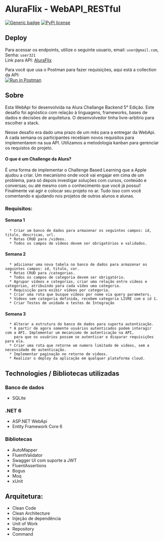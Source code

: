 # AluraFlix - WebAPI_RESTful 
[![Generic badge](https://img.shields.io/badge/Status-Finalizado-<COLOR>.svg)](https://shields.io/)
[![PyPi license](https://badgen.net/pypi/license/pip/)](https://pypi.com/project/pip/)
## Deploy

Para acessar os endpoints, utilize o seguinte usuario, email: `user@gmail.com`, Senha: `user321`</br>
Link para API: [AluraFlix](https://aluraflixapi.azurewebsites.net/swagger/index.html)</br>

Para você que usa o Postman para fazer requisições, aqui está a collection da API: </br>
[![Run in Postman](https://run.pstmn.io/button.svg)](https://app.getpostman.com/run-collection/2164b6c56662b416e384?action=collection%2Fimport)</br>

## Sobre

Esta WebApi foi desenvolvida na Alura Challange Backend 5° Edição. Este desafio foi agnóstico com relação à linguagens, frameworks, 
bases de dados e decisões de arquitetura. O desenvolvedor tinha livre-arbítrio para escolher a stack.

Nesse desafio era dado uma prazo de um mês para a entregar da WebApi. A cada semana 
os participantes recebiam novos requisitos para implementarem na sua API. Utilizamos a metodologia kanban para gerenciar os requistos do projeto.

#### O que é um Challenge da Alura?
É uma forma de implementar o Challenge Based Learning que a Apple ajudou a criar. Um mecanismo onde você vai engajar em cima de um problema,
para só depois investigar soluções com cursos, conteúdo e conversas; ou até mesmo com o conhecimento que você já possui! Finalmente vai agir e colocar
seu projeto no ar. Tudo isso com você comentando e ajudando nos projetos de outros alunos e alunas.

### Requisitos: 

  #### Semana 1
      * Criar um banco de dados para armazenar os seguintes campos: id, titulo, descricao, url.
      * Rotas CRUD para /videos.
      * Todos os campos de vídeos devem ser obrigatórios e validados.
 
   #### Semana 2
      * adicionar uma nova tabela no banco de dados para armazenar os seguintes campos: id, titulo, cor.
      * Rotas CRUD para /categorias.
      * Todos os campos de categoria devem ser obrigatório.
      * Agrupar vídeos e categorias, criar uma relação entre vídeos e categorias, atribuindo para cada vídeo uma categoria.
      * Requisição para exibir vídeos por categoria.
      * Criar uma rota que busque vídeos por nome via query parameters.
      * Videos sem categoria definida, recebem categoria LIVRE com o id 1.
      * Criar Testes de unidade e testes de Integração

   #### Semana 3
      * Alterar a estrutura do banco de dados para suporta autenticação.
      * A partir de agora somente usuários autenticados podem interagir com a API. Implementar um mecanismo de autenticação na API,
        para que os usuários possam se autenticar e disparar requisições para ela.
      * Criar uma rota que retorne um numero limitado de videos, sem a necessidade de autenticação.
      * Implementar paginação no retorno de videos.
      * Realizar o deploy da aplicação em qualquer plataforma cloud.

## Technologies / Bibliotecas utilizadas

### Banco de dados
* SQLite

### .NET 6
* ASP.NET WebApi
* Entity Framework Core 6

### Bibliotecas
* AutoMapper
* FluentValidator
* Swagger UI com suporte a JWT 
* FluentAssertions
* Bogus
* Moq
* xUnit
    
## Arquitetura:

* Clean Code
* Clean Architecture
* Injeção de dependência
* Unit of Work
* Repository
* Command 
